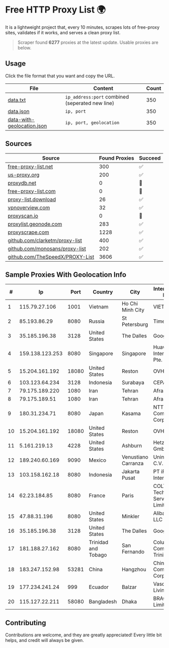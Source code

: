 
# Free HTTP Proxy List 🌍

It is a lightweight project that, every 10 minutes, scrapes lots of free-proxy sites, validates if it works, and serves a clean proxy list.


> Scraper found **6277** proxies at the latest update. Usable proxies are below.

## Usage

Click the file format that you want and copy the URL.


|File|Content|Count|
|----|-------|-----|
|[data.txt](https://raw.githubusercontent.com/themiralay/Proxy-List-World/master/data.txt)|`ip_address:port` combined (seperated new line)|350|
|[data.json](https://raw.githubusercontent.com/themiralay/Proxy-List-World/master/data.json)|`ip, port`|350|
|[data-with-geolocation.json](https://raw.githubusercontent.com/themiralay/Proxy-List-World/master/data-with-geolocation.json)|`ip, port, geolocation`|350|

## Sources

|Source|Found Proxies|Succeed|
|------|-------------|-------|
|[free-proxy-list.net](https://free-proxy-list.net)|300|✅|
|[us-proxy.org](https://www.us-proxy.org)|200|✅|
|[proxydb.net](http://proxydb.net)|0|🚫|
|[free-proxy-list.com](https://free-proxy-list.com/?page=&port=&type%5B%5D=http&type%5B%5D=https&up_time=0&search=Search)|0|🚫|
|[proxy-list.download](https://www.proxy-list.download/HTTP)|26|✅|
|[vpnoverview.com](https://vpnoverview.com/privacy/anonymous-browsing/free-proxy-servers)|32|✅|
|[proxyscan.io](https://www.proxyscan.io)|0|🚫|
|[proxylist.geonode.com](https://proxylist.geonode.com/api/proxy-list?limit=300&page=1&sort_by=lastChecked&sort_type=desc&protocols=http,https)|283|✅|
|[proxyscrape.com](https://api.proxyscrape.com/v2/?request=displayproxies&protocol=http&timeout=10000&country=all&ssl=all&anonymity=all)|1228|✅|
|[github.com/clarketm/proxy-list](https://raw.githubusercontent.com/clarketm/proxy-list/master/proxy-list-raw.txt)|400|✅|
|[github.com/monosans/proxy-list](https://raw.githubusercontent.com/monosans/proxy-list/main/proxies/http.txt)|202|✅|
|[github.com/TheSpeedX/PROXY-List](https://raw.githubusercontent.com/TheSpeedX/PROXY-List/master/http.txt)|3606|✅|


## Sample Proxies With Geolocation Info

|#|Ip|Port|Country|City|Internet Service Provider|
|-|--|----|-------|----|-------------------------|
|1|115.79.27.106|1001|Vietnam|Ho Chi Minh City|VIETELftth|
|2|85.193.86.29|8080|Russia|St Petersburg|TimeWeb Ltd.|
|3|35.185.196.38|3128|United States|The Dalles|Google LLC|
|4|159.138.123.253|8080|Singapore|Singapore|Huawei International Pte. LTD|
|5|15.204.161.192|18080|United States|Reston|OVH SAS|
|6|103.123.64.234|3128|Indonesia|Surabaya|CEPATNET|
|7|79.175.189.220|1080|Iran|Tehran|Afranet|
|8|79.175.189.51|1080|Iran|Tehran|Afranet|
|9|180.31.234.71|8080|Japan|Kasama|NTT Communications Corporation|
|10|15.204.161.192|18080|United States|Reston|OVH SAS|
|11|5.161.219.13|4228|United States|Ashburn|Hetzner Online GmbH|
|12|189.240.60.169|9090|Mexico|Venustiano Carranza|Uninet S.A. de C.V.|
|13|103.158.162.18|8080|Indonesia|Jakarta Pusat|PT iForte Global Internet|
|14|62.23.184.85|8080|France|Paris|COLT Technology Services Group Limited|
|15|47.88.31.196|8080|United States|Minkler|Alibaba.com LLC|
|16|35.185.196.38|3128|United States|The Dalles|Google LLC|
|17|181.188.27.162|8080|Trinidad and Tobago|San Fernando|Columbus Communications Trinidad Limited.|
|18|183.247.152.98|53281|China|Hangzhou|China Mobile Communications Corporation|
|19|177.234.241.24|999|Ecuador|Balzar|Vasquez Burgos Livington|
|20|115.127.22.211|58080|Bangladesh|Dhaka|BRACNet Limited|



## Contributing

Contributions are welcome, and they are greatly appreciated! Every
little bit helps, and credit will always be given.

